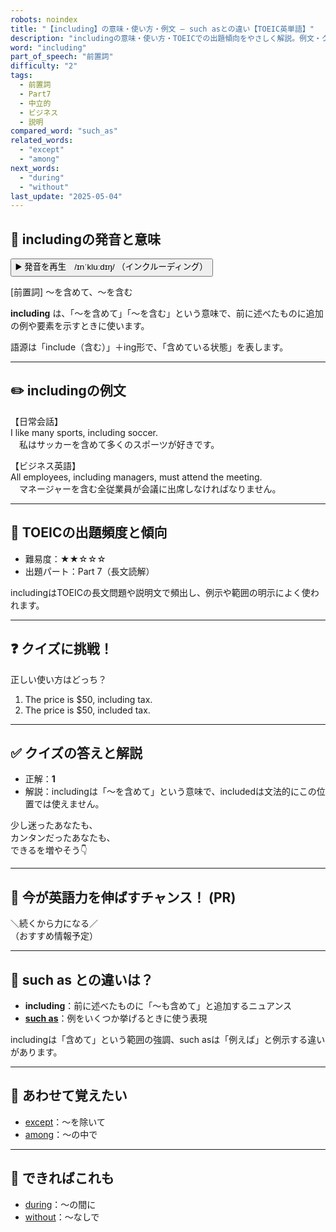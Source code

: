 ```yaml
---
robots: noindex
title: "【including】の意味・使い方・例文 ― such asとの違い【TOEIC英単語】"
description: "includingの意味・使い方・TOEICでの出題傾向をやさしく解説。例文・クイズ付きでsuch asとの違いもわかりやすく学べます。"
word: "including"
part_of_speech: "前置詞"
difficulty: "2"
tags:
  - 前置詞
  - Part7
  - 中立的
  - ビジネス
  - 説明
compared_word: "such_as"
related_words:
  - "except"
  - "among"
next_words:
  - "during"
  - "without"
last_update: "2025-05-04"
---
```


## 🔰 includingの発音と意味

<button class="play-audio" onclick="playTTS('including')">
  <span class="play-audio-main">
    ▶️ 発音を再生　/ɪnˈkluːdɪŋ/
  </span>
  <span class="play-audio-sub">
    （インクルーディング）
  </span>
</button>

[前置詞] ～を含めて、～を含む

**including** は、「～を含めて」「～を含む」という意味で、前に述べたものに追加の例や要素を示すときに使います。

語源は「include（含む）」＋ing形で、「含めている状態」を表します。

---

## ✏️ includingの例文

【日常会話】  
I like many sports, including soccer.  
　私はサッカーを含めて多くのスポーツが好きです。

【ビジネス英語】  
All employees, including managers, must attend the meeting.  
　マネージャーを含む全従業員が会議に出席しなければなりません。

---

## 🎯 TOEICの出題頻度と傾向

- 難易度：★★☆☆☆
- 出題パート：Part 7（長文読解）

includingはTOEICの長文問題や説明文で頻出し、例示や範囲の明示によく使われます。

---

## ❓ クイズに挑戦！

正しい使い方はどっち？

1. The price is $50, including tax.  
2. The price is $50, included tax.

---

## ✅ クイズの答えと解説

- 正解：**1**
- 解説：includingは「～を含めて」という意味で、includedは文法的にこの位置では使えません。

少し迷ったあなたも、  
カンタンだったあなたも、  
できるを増やそう👇️

---

## 🚀 今が英語力を伸ばすチャンス！ (PR)

<div class="info-center">
＼続くから力になる／<br>  
（おすすめ情報予定）
</div>

---

## 🤔  such as との違いは？

- **including**：前に述べたものに「～も含めて」と追加するニュアンス
- **[such as](/word/such_as)**：例をいくつか挙げるときに使う表現

includingは「含めて」という範囲の強調、such asは「例えば」と例示する違いがあります。

---

## 🧩 あわせて覚えたい

- [except](/word/except)：～を除いて
- [among](/word/among)：～の中で

---

## 📖 できればこれも

- [during](/word/during)：～の間に
- [without](/word/without)：～なしで

<!-- cvid: aid24_bid33 -->
